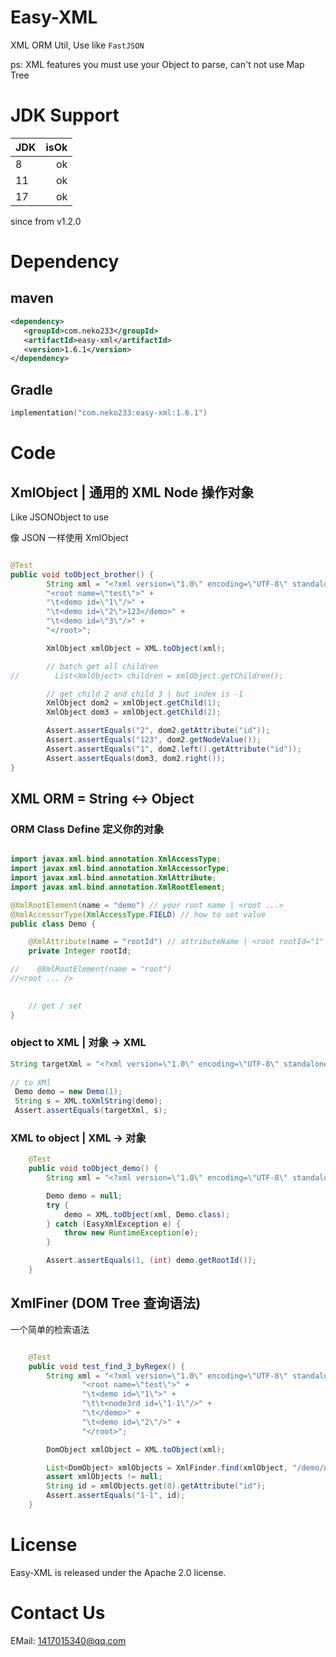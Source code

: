 # Easy-XML


XML ORM Util, Use like `FastJSON` 

ps: XML features you must use your Object to parse, can't not use Map Tree 

# JDK Support
| JDK | isOk |
|:----|-----:|
| 8   | ok |
| 11  | ok |
| 17  | ok |

since from v1.2.0

# Dependency
## maven
```xml
<dependency>
   <groupId>com.neko233</groupId>
   <artifactId>easy-xml</artifactId>
   <version>1.6.1</version>
</dependency>
```

## Gradle
```kotlin
implementation("com.neko233:easy-xml:1.6.1")
```

# Code

## XmlObject | 通用的 XML Node 操作对象 
Like JSONObject to use

像 JSON 一样使用 XmlObject

```java

@Test
public void toObject_brother() {
        String xml = "<?xml version=\"1.0\" encoding=\"UTF-8\" standalone=\"yes\"?>" +
        "<root name=\"test\">" +
        "\t<demo id=\"1\"/>" +
        "\t<demo id=\"2\">123</demo>" +
        "\t<demo id=\"3\"/>" +
        "</root>";

        XmlObject xmlObject = XML.toObject(xml);

        // batch get all children
//        List<XmlObject> children = xmlObject.getChildren();

        // get child 2 and child 3 | but index is -1
        XmlObject dom2 = xmlObject.getChild(1);
        XmlObject dom3 = xmlObject.getChild(2);

        Assert.assertEquals("2", dom2.getAttribute("id"));
        Assert.assertEquals("123", dom2.getNodeValue());
        Assert.assertEquals("1", dom2.left().getAttribute("id"));
        Assert.assertEquals(dom3, dom2.right());
}
```

## XML ORM = String <-> Object

### ORM Class Define 定义你的对象
```java

import javax.xml.bind.annotation.XmlAccessType;
import javax.xml.bind.annotation.XmlAccessorType;
import javax.xml.bind.annotation.XmlAttribute;
import javax.xml.bind.annotation.XmlRootElement;

@XmlRootElement(name = "demo") // your root name | <root ...>
@XmlAccessorType(XmlAccessType.FIELD) // how to set value
public class Demo {

    @XmlAttribute(name = "rootId") // attributeName | <root rootId="1" ..>
    private Integer rootId;

//    @XmlRootElement(name = "root")
//<root ... />

    
    // get / set
}

```

### object to XML | 对象 -> XML
```java
String targetXml = "<?xml version=\"1.0\" encoding=\"UTF-8\" standalone=\"yes\"?><demo rootId=\"1\"/>";
        
// to XMl
 Demo demo = new Demo(1);
 String s = XML.toXmlString(demo);
 Assert.assertEquals(targetXml, s);
```

### XML to object | XML -> 对象 
```java
    @Test
    public void toObject_demo() {
        String xml = "<?xml version=\"1.0\" encoding=\"UTF-8\" standalone=\"yes\"?><demo rootId=\"1\"/>";

        Demo demo = null;
        try {
            demo = XML.toObject(xml, Demo.class);
        } catch (EasyXmlException e) {
            throw new RuntimeException(e);
        }

        Assert.assertEquals(1, (int) demo.getRootId());
    }
```

## XmlFiner (DOM Tree 查询语法)

一个简单的检索语法

```java

    @Test
    public void test_find_3_byRegex() {
        String xml = "<?xml version=\"1.0\" encoding=\"UTF-8\" standalone=\"yes\"?>" +
                "<root name=\"test\">" +
                "\t<demo id=\"1\">" +
                "\t\t<node3rd id=\"1-1\"/>" +
                "\t</demo>" +
                "\t<demo id=\"2\"/>" +
                "</root>";

        DomObject xmlObject = XML.toObject(xml);

        List<DomObject> xmlObjects = XmlFinder.find(xmlObject, "/demo/node3*");
        assert xmlObjects != null;
        String id = xmlObjects.get(0).getAttribute("id");
        Assert.assertEquals("1-1", id);
    }
```

# License
Easy-XML is released under the Apache 2.0 license.


# Contact Us

EMail: 1417015340@qq.com




